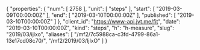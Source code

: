 {
  "properties": {
    "num": [
      2758
    ],
    "unit": [
      "steps"
    ],
    "start": [
      "2019-03-09T00:00:00Z"
    ],
    "end": [
      "2019-03-10T00:00:00Z"
    ],
    "published": [
      "2019-03-10T00:00:00Z"
    ]
  },
  "client_id": "https://www-api.jvt.me/fit",
  "date": "2019-03-10T00:00:00Z",
  "kind": "steps",
  "h": "h-measure",
  "slug": "2019/03/ijlxo",
  "aliases": [
    "/mf2/7c5988ca-c3fd-4799-86a1-13e17cd08c70/",
    "/mf2/2019/03/IjlxO"
  ]
}
